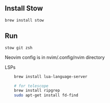 ## Install Stow
```
brew install stow
```

## Run

```shell
stow git zsh
```

Neovim config is in nvim/.config/nvim directory


LSPs

```bash
    brew install lua-language-server

    # for telescope
    brew install ripgrep
    sudo apt-get install fd-find
```